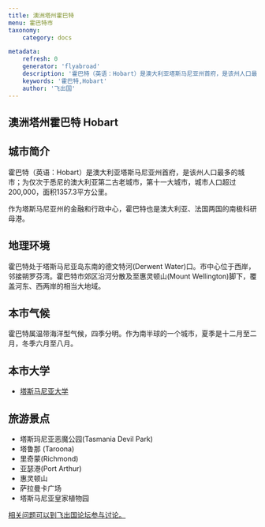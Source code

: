 ```yaml
---
title: 澳洲塔州霍巴特
menu: 霍巴特市
taxonomy:
    category: docs

metadata:
    refresh: 0
    generator: 'flyabroad'
    description: '霍巴特（英语：Hobart）是澳大利亚塔斯马尼亚州首府，是该州人口最多的城市；为仅次于悉尼的澳大利亚第二古老城市，第十一大城市，城市人口超过200,000，面积1357.3平方公里。'
    keywords: '霍巴特,Hobart'
    author: '飞出国'
---
```


## 澳洲塔州霍巴特 Hobart ##

## 城市简介 ##

霍巴特（英语：Hobart）是澳大利亚塔斯马尼亚州首府，是该州人口最多的城市；为仅次于悉尼的澳大利亚第二古老城市，第十一大城市，城市人口超过200,000，面积1357.3平方公里。

作为塔斯马尼亚州的金融和行政中心，霍巴特也是澳大利亚、法国两国的南极科研母港。

## 地理环境 ##

霍巴特处于塔斯马尼亚岛东南的德文特河(Derwent Water)口。市中心位于西岸，邻接朔罗芬湾。霍巴特市郊区沿河分散及至惠灵顿山(Mount Wellington)脚下，覆盖河东、西两岸的相当大地域。

## 本市气候 ##

霍巴特属温带海洋型气候，四季分明。作为南半球的一个城市，夏季是十二月至二月，冬季六月至八月。

## 本市大学 ##

- [塔斯马尼亚大学](../utas)

## 旅游景点 ##

- 塔斯玛尼亚恶魔公园(Tasmania Devil Park)
- 塔鲁那 (Taroona)
- 里奇蒙(Richmond)
- 亚瑟港(Port Arthur)
- 惠灵顿山
- 萨拉曼卡广场
- 塔斯马尼亚皇家植物园

[相关问题可以到飞出国论坛参与讨论。](http://bbs.fcgvisa.com/t/17296?target=_blank)